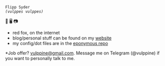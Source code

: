 `Flipp Syder`\
*`(vulppes vulppes)`*

&#X1F98A; &#X1F5A5; &#X1F4F7;

- red fox, on the internet
- blog/personal stuff can be found on my
  [website](https://vulppine.neocities.org)
- my config/dot files are in the
  [eponymous repo](https://github.com/vulppine/vulppine)

*Job offer? vulppine@gmail.com. Message me on Telegram (@vulppine) if you want
to personally talk to me.
